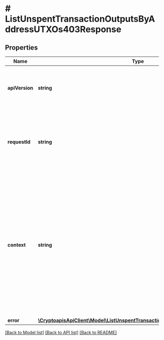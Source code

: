 # # ListUnspentTransactionOutputsByAddressUTXOs403Response

## Properties

Name | Type | Description | Notes
------------ | ------------- | ------------- | -------------
**apiVersion** | **string** | Specifies the version of the API that incorporates this endpoint. |
**requestId** | **string** | Defines the ID of the request. The &#x60;requestId&#x60; is generated by Crypto APIs and it&#39;s unique for every request. |
**context** | **string** | In batch situations the user can use the context to correlate responses with requests. This property is present regardless of whether the response was successful or returned as an error. &#x60;context&#x60; is specified by the user. | [optional]
**error** | [**\CryptoapisApiClient\Model\ListUnspentTransactionOutputsByAddressUTXOsE403**](ListUnspentTransactionOutputsByAddressUTXOsE403.md) |  |

[[Back to Model list]](../../README.md#models) [[Back to API list]](../../README.md#endpoints) [[Back to README]](../../README.md)
